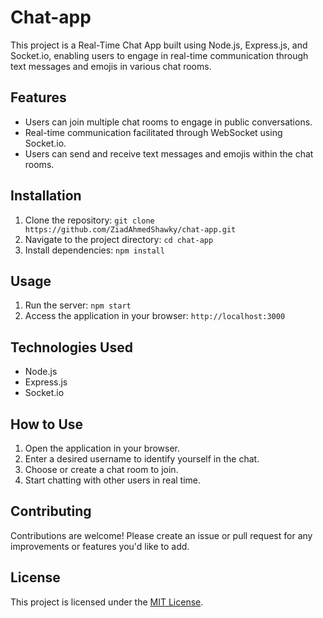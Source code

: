 # Chat-app

This project is a Real-Time Chat App built using Node.js, Express.js, and Socket.io, enabling users to engage in real-time communication through text messages and emojis in various chat rooms.

## Features

- Users can join multiple chat rooms to engage in public conversations.
- Real-time communication facilitated through WebSocket using Socket.io.
- Users can send and receive text messages and emojis within the chat rooms.

## Installation

1. Clone the repository: `git clone https://github.com/ZiadAhmedShawky/chat-app.git`
2. Navigate to the project directory: `cd chat-app`
3. Install dependencies: `npm install`

## Usage

1. Run the server: `npm start`
2. Access the application in your browser: `http://localhost:3000`

## Technologies Used

- Node.js
- Express.js
- Socket.io

## How to Use

1. Open the application in your browser.
2. Enter a desired username to identify yourself in the chat.
3. Choose or create a chat room to join.
4. Start chatting with other users in real time.

## Contributing

Contributions are welcome! Please create an issue or pull request for any improvements or features you'd like to add.

## License

This project is licensed under the [MIT License](LICENSE).
